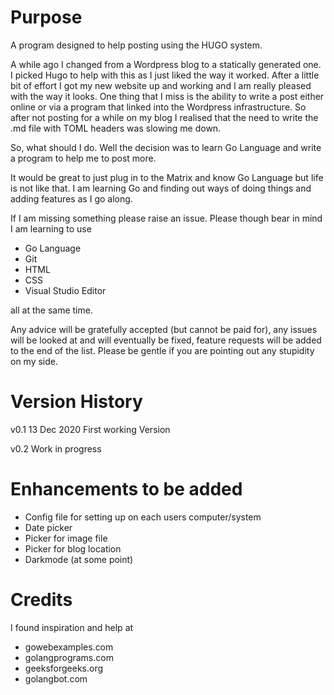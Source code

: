 # Purpose
A program designed to help posting using the HUGO system.

A while ago I changed from a Wordpress blog to a statically generated one. I picked Hugo to help with this as I just liked the way it worked. 
After a little bit of effort I got my new website up and working and I am really pleased with the way it looks. One thing that I miss is the ability to write a post either online or via a program that linked into the Wordpress infrastructure. So after not posting for a while on my blog I realised that the need to write the .md file with TOML headers was slowing me down.

So, what should I do. Well the decision was to learn Go Language and write a program to help me to post more.

It would be great to just plug in to the Matrix and know Go Language but life is not like that. I am learning Go and finding out ways of doing things and adding features as I go along.

If I am missing something please raise an issue. Please though bear in mind I am learning to use

- Go Language
- Git
- HTML
- CSS
- Visual Studio Editor

all at the same time.

Any advice will be gratefully accepted (but cannot be paid for), any issues will be looked at and will eventually be fixed, feature requests will be added to the end of the list. Please be gentle if you are pointing out any stupidity on my side.

# Version History
v0.1    13 Dec 2020     First working Version

v0.2    Work in progress

# Enhancements to be added

- Config file for setting up on each users computer/system
- Date picker
- Picker for image file
- Picker for blog location
- Darkmode (at some point)

# Credits

I found inspiration and help at
- gowebexamples.com
- golangprograms.com
- geeksforgeeks.org
- golangbot.com
